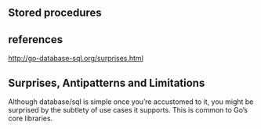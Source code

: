 ## Stored procedures

## references

<http://go-database-sql.org/surprises.html>

## Surprises, Antipatterns and Limitations

Although database/sql is simple once you’re accustomed to it, you might be surprised by the subtlety of use cases it supports. This is common to Go’s core libraries.
